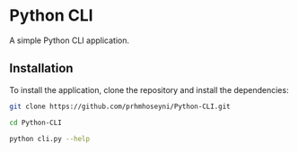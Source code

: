 # Python CLI

A simple Python CLI application.

## Installation

To install the application, clone the repository and install the dependencies:

```bash
git clone https://github.com/prhmhoseyni/Python-CLI.git
```

```bash
cd Python-CLI
```

```bash
python cli.py --help
```
